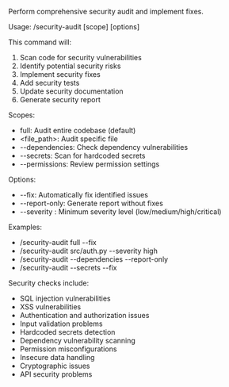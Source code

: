 Perform comprehensive security audit and implement fixes.

Usage: /security-audit [scope] [options]

This command will:
1. Scan code for security vulnerabilities
2. Identify potential security risks
3. Implement security fixes
4. Add security tests
5. Update security documentation
6. Generate security report

Scopes:
- full: Audit entire codebase (default)
- <file_path>: Audit specific file
- --dependencies: Check dependency vulnerabilities
- --secrets: Scan for hardcoded secrets
- --permissions: Review permission settings

Options:
- --fix: Automatically fix identified issues
- --report-only: Generate report without fixes
- --severity <level>: Minimum severity level (low/medium/high/critical)

Examples:
- /security-audit full --fix
- /security-audit src/auth.py --severity high
- /security-audit --dependencies --report-only
- /security-audit --secrets --fix

Security checks include:
- SQL injection vulnerabilities
- XSS vulnerabilities
- Authentication and authorization issues
- Input validation problems
- Hardcoded secrets detection
- Dependency vulnerability scanning
- Permission misconfigurations
- Insecure data handling
- Cryptographic issues
- API security problems